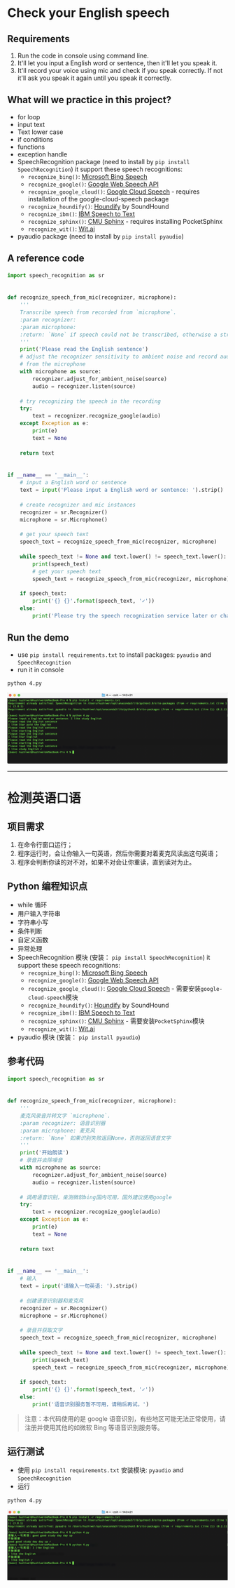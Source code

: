 # Check your English speech

## Requirements

1. Run the code in console using command line.
2. It'll let you input a English word or sentence, then it'll let you speak it.
3. It'll record your voice using mic and check if you speak correctly. If not it'll ask you speak it again until you speak it correctly.

## What will we practice in this project?

- for loop
- input text
- Text lower case
- if conditions
- functions
- exception handle
- SpeechRecognition package (need to install by `pip install SpeechRecognition`) it support these speech recognitions:
  - `recognize_bing()`: [Microsoft Bing Speech](https://azure.microsoft.com/en-us/services/cognitive-services/speech/)
  - `recognize_google()`: [Google Web Speech API](https://w3c.github.io/speech-api/speechapi.html)
  - `recognize_google_cloud()`: [Google Cloud Speech](https://cloud.google.com/speech/) - requires installation of the google-cloud-speech package
  - `recognize_houndify()`: [Houndify](https://www.houndify.com/) by SoundHound
  - `recognize_ibm()`: [IBM Speech to Text](https://www.ibm.com/watson/services/speech-to-text/)
  - `recognize_sphinx()`: [CMU Sphinx](https://cmusphinx.github.io/) - requires installing PocketSphinx
  - `recognize_wit()`: [Wit.ai](https://wit.ai/)
- pyaudio package (need to install by `pip install pyaudio`)

## A reference code

```python
import speech_recognition as sr


def recognize_speech_from_mic(recognizer, microphone):
    '''
    Transcribe speech from recorded from `microphone`.
    :param recognizer:
    :param microphone:
    :return: `None` if speech could not be transcribed, otherwise a string containing the transcribed text
    '''
    print('Please read the English sentence')
    # adjust the recognizer sensitivity to ambient noise and record audio
    # from the microphone
    with microphone as source:
        recognizer.adjust_for_ambient_noise(source)
        audio = recognizer.listen(source)

    # try recognizing the speech in the recording
    try:
        text = recognizer.recognize_google(audio)
    except Exception as e:
        print(e)
        text = None

    return text


if __name__ == '__main__':
    # input a English word or sentence
    text = input('Please input a English word or sentence: ').strip()

    # create recognizer and mic instances
    recognizer = sr.Recognizer()
    microphone = sr.Microphone()

    # get your speech text
    speech_text = recognize_speech_from_mic(recognizer, microphone)

    while speech_text != None and text.lower() != speech_text.lower():
        print(speech_text)
        # get your speech text
        speech_text = recognize_speech_from_mic(recognizer, microphone)

    if speech_text:
        print('{} {}'.format(speech_text, '✓'))
    else:
        print('Please try the speech recognization service later or change another one.')

```

## Run the demo

- use `pip install requirements.txt` to install packages: `pyaudio` and `SpeechRecognition`
- run it in console

```shell
python 4.py
```

![](images/challenge_4_en.png)

---

# 检测英语口语

## 项目需求

1. 在命令行窗口运行；
2. 程序运行时，会让你输入一句英语，然后你需要对着麦克风读出这句英语；
3. 程序会判断你读的对不对，如果不对会让你重读，直到读对为止。

## Python 编程知识点

- while 循环
- 用户输入字符串
- 字符串小写
- 条件判断
- 自定义函数
- 异常处理
- SpeechRecognition 模块 (安装： `pip install SpeechRecognition`) it support these speech recognitions:
  - `recognize_bing()`: [Microsoft Bing Speech](https://azure.microsoft.com/en-us/services/cognitive-services/speech/)
  - `recognize_google()`: [Google Web Speech API](https://w3c.github.io/speech-api/speechapi.html)
  - `recognize_google_cloud()`: [Google Cloud Speech](https://cloud.google.com/speech/) - 需要安装`google-cloud-speech`模块
  - `recognize_houndify()`: [Houndify](https://www.houndify.com/) by SoundHound
  - `recognize_ibm()`: [IBM Speech to Text](https://www.ibm.com/watson/services/speech-to-text/)
  - `recognize_sphinx()`: [CMU Sphinx](https://cmusphinx.github.io/) - 需要安装`PocketSphinx`模块
  - `recognize_wit()`: [Wit.ai](https://wit.ai/)
- pyaudio 模块 (安装： `pip install pyaudio`)

## 参考代码

```python
import speech_recognition as sr


def recognize_speech_from_mic(recognizer, microphone):
    '''
    麦克风录音并转文字 `microphone`.
    :param recognizer: 语音识别器
    :param microphone: 麦克风
    :return: `None` 如果识别失败返回None，否则返回语音文字
    '''
    print('开始朗读')
    # 录音并去除噪音
    with microphone as source:
        recognizer.adjust_for_ambient_noise(source)
        audio = recognizer.listen(source)

    # 调用语音识别，亲测微软bing国内可用，国外建议使用google
    try:
        text = recognizer.recognize_google(audio)
    except Exception as e:
        print(e)
        text = None

    return text


if __name__ == '__main__':
    # 输入
    text = input('请输入一句英语: ').strip()

    # 创建语音识别器和麦克风
    recognizer = sr.Recognizer()
    microphone = sr.Microphone()

    # 录音并获取文字
    speech_text = recognize_speech_from_mic(recognizer, microphone)

    while speech_text != None and text.lower() != speech_text.lower():
        print(speech_text)
        speech_text = recognize_speech_from_mic(recognizer, microphone)

    if speech_text:
        print('{} {}'.format(speech_text, '✓'))
    else:
        print('语音识别服务暂不可用，请稍后再试。')

```

> 注意：本代码使用的是 google 语音识别，有些地区可能无法正常使用，请注册并使用其他的如微软 Bing 等语音识别服务等。

## 运行测试

- 使用 `pip install requirements.txt` 安装模块: `pyaudio` and `SpeechRecognition`
- 运行

```shell
python 4.py
```

![image-20210508095608400](images/challenge_4_cn.png)
